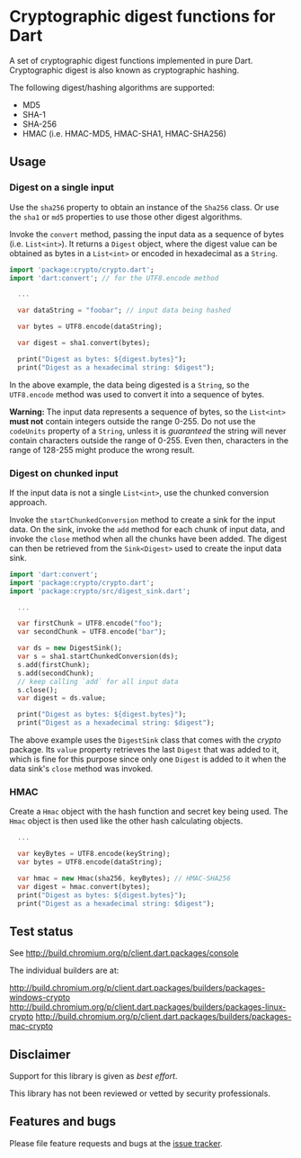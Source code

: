 # Cryptographic digest functions for Dart

A set of cryptographic digest functions implemented in pure
Dart. Cryptographic digest is also known as cryptographic hashing.

The following digest/hashing algorithms are supported:

* MD5
* SHA-1
* SHA-256
* HMAC (i.e. HMAC-MD5, HMAC-SHA1, HMAC-SHA256)

## Usage

### Digest on a single input

Use the `sha256` property to obtain an instance of the `Sha256` class.
Or use the `sha1` or `md5` properties to use those other digest
algorithms.

Invoke the `convert` method, passing the input data as a sequence of
bytes (i.e. `List<int>`). It returns a `Digest` object, where the
digest value can be obtained as bytes in a `List<int>` or encoded in
hexadecimal as a `String`.

```dart
import 'package:crypto/crypto.dart';
import 'dart:convert'; // for the UTF8.encode method

  ...

  var dataString = "foobar"; // input data being hashed

  var bytes = UTF8.encode(dataString);

  var digest = sha1.convert(bytes);

  print("Digest as bytes: ${digest.bytes}");
  print("Digest as a hexadecimal string: $digest");
```

In the above example, the data being digested is a `String`, so the
`UTF8.encode` method was used to convert it into a sequence of bytes.

**Warning:** The input data represents a sequence of bytes, so the
`List<int>` **must not** contain integers outside the range 0-255.
Do not use the `codeUnits` property of a `String`, unless it is
_guaranteed_ the string will never contain characters outside the
range of 0-255. Even then, characters in the range of 128-255 might
produce the wrong result.

### Digest on chunked input

If the input data is not a single `List<int>`, use the chunked
conversion approach.

Invoke the `startChunkedConversion` method to create a sink for the
input data. On the sink, invoke the `add` method for each chunk of
input data, and invoke the `close` method when all the chunks have
been added. The digest can then be retrieved from the `Sink<Digest>`
used to create the input data sink.

```dart
import 'dart:convert';
import 'package:crypto/crypto.dart';
import 'package:crypto/src/digest_sink.dart';

  ...

  var firstChunk = UTF8.encode("foo");
  var secondChunk = UTF8.encode("bar");

  var ds = new DigestSink();
  var s = sha1.startChunkedConversion(ds);
  s.add(firstChunk);
  s.add(secondChunk);
  // keep calling `add` for all input data
  s.close();
  var digest = ds.value;

  print("Digest as bytes: ${digest.bytes}");
  print("Digest as a hexadecimal string: $digest");
```

The above example uses the `DigestSink` class that comes with the
_crypto_ package. Its `value` property retrieves the last `Digest`
that was added to it, which is fine for this purpose since only one
`Digest` is added to it when the data sink's `close` method was
invoked.

### HMAC

Create a `Hmac` object with the hash function and secret key being
used.  The `Hmac` object is then used like the other hash calculating
objects.

```dart
  ...

  var keyBytes = UTF8.encode(keyString);
  var bytes = UTF8.encode(dataString);

  var hmac = new Hmac(sha256, keyBytes); // HMAC-SHA256
  var digest = hmac.convert(bytes);
  print("Digest as bytes: ${digest.bytes}");
  print("Digest as a hexadecimal string: $digest");
```

## Test status

See http://build.chromium.org/p/client.dart.packages/console

The individual builders are at:

http://build.chromium.org/p/client.dart.packages/builders/packages-windows-crypto
http://build.chromium.org/p/client.dart.packages/builders/packages-linux-crypto
http://build.chromium.org/p/client.dart.packages/builders/packages-mac-crypto

## Disclaimer

Support for this library is given as _best effort_.

This library has not been reviewed or vetted by security professionals.

## Features and bugs

Please file feature requests and bugs at the [issue tracker][tracker].

[tracker]: https://github.com/dart-lang/crypto/issues

